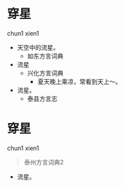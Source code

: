 # 穿星
chun1 xien1
+ 天空中的流星。
  * 如东方言词典
+ 流星
  * 兴化方言词典
    - 夏天晚上乘凉，常看到天上～。
+ 流星。
  * 泰县方言志


# 穿星
chun1 xien1
> 泰州方言词典2
- 流星。